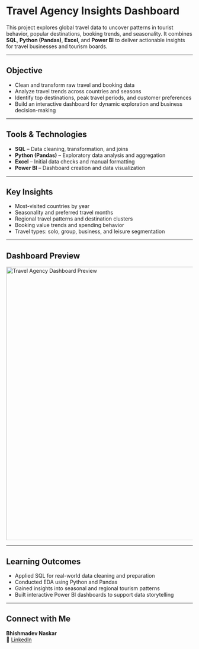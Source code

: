 # Travel Agency Insights Dashboard

This project explores global travel data to uncover patterns in tourist behavior, popular destinations, booking trends, and seasonality. It combines **SQL**, **Python (Pandas)**, **Excel**, and **Power BI** to deliver actionable insights for travel businesses and tourism boards.

---

## Objective

- Clean and transform raw travel and booking data  
- Analyze travel trends across countries and seasons  
- Identify top destinations, peak travel periods, and customer preferences  
- Build an interactive dashboard for dynamic exploration and business decision-making

---

## Tools & Technologies

- **SQL** – Data cleaning, transformation, and joins  
- **Python (Pandas)** – Exploratory data analysis and aggregation  
- **Excel** – Initial data checks and manual formatting  
- **Power BI** – Dashboard creation and data visualization

---

## Key Insights

- Most-visited countries by year  
- Seasonality and preferred travel months  
- Regional travel patterns and destination clusters  
- Booking value trends and spending behavior  
- Travel types: solo, group, business, and leisure segmentation

---

## Dashboard Preview

<img width="1313" height="736" alt="Travel Agency Dashboard Preview" src="https://github.com/user-attachments/assets/972dc5ba-09b8-4eda-8d04-3dd7de40e21c" />

---

## Learning Outcomes

- Applied SQL for real-world data cleaning and preparation  
- Conducted EDA using Python and Pandas  
- Gained insights into seasonal and regional tourism patterns  
- Built interactive Power BI dashboards to support data storytelling

---

## Connect with Me

**Bhishmadev Naskar**  
📧 [LinkedIn](https://www.linkedin.com/in/bhishmadev-naskar)
